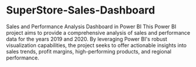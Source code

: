 # SuperStore-Sales-Dashboard
Sales and Performance Analysis Dashboard in Power BI
This Power BI project aims to provide a comprehensive analysis of sales and performance data for the years 2019 and 2020. By leveraging Power BI's robust visualization capabilities, the project seeks to offer actionable insights into sales trends, profit margins, high-performing products, and regional performance.
